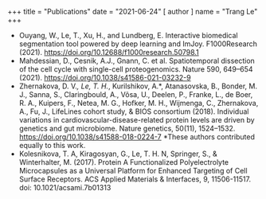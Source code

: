 +++
title = "Publications"
date = "2021-06-24"
[ author ]
  name = "Trang Le"
+++


* Ouyang, W., Le, T., Xu, H., and Lundberg, E. Interactive biomedical segmentation tool powered by deep learning and ImJoy. F1000Research (2021). https://doi.org/10.12688/f1000research.50798.1
* Mahdessian, D., Cesnik, A.J., Gnann, C. et al. Spatiotemporal dissection of the cell cycle with single-cell proteogenomics. Nature 590, 649–654 (2021). https://doi.org/10.1038/s41586-021-03232-9
* Zhernakova, D. V.*, Le, T. H.*, Kurilshikov, A.*, Atanasovska, B., Bonder, M. J., Sanna, S., Claringbould, A., Võsa, U., Deelen, P., Franke, L., de Boer, R. A., Kuipers, F., Netea, M. G., Hofker, M. H., Wijmenga, C., Zhernakova, A., Fu, J., LifeLines cohort study, & BIOS consortium (2018). Individual variations in cardiovascular-disease-related protein levels are driven by genetics and gut microbiome. Nature genetics, 50(11), 1524–1532. https://doi.org/10.1038/s41588-018-0224-7
*These authors contributed equally to this work.
* Kolesnikova, T. A, Kiragosyan, G., Le, T. H. N, Springer, S., & Winterhalter, M. (2017). Protein A Functionalized Polyelectrolyte Microcapsules as a Universal Platform for Enhanced Targeting of Cell Surface Receptors. ACS Applied Materials & Interfaces, 9, 11506-11517. doi: 10.1021/acsami.7b01313 
